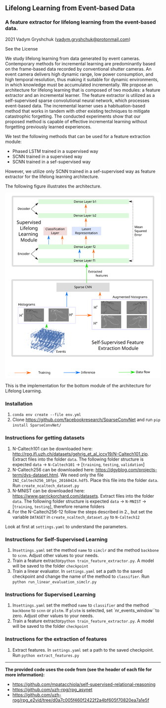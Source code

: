 ## Lifelong Learning from Event-based Data
### A feature extractor for lifelong learning from the event-based data.

2021 Vadym Gryshchuk (vadym.gryshchuk@protonmail.com)

See the License

We study lifelong learning from data generated by event cameras. Contemporary methods for incremental learning are predominantly based on the frame-based data recorded by conventional shutter cameras. An event camera delivers high dynamic range, low power consumption, and high temporal resolution, thus making it suitable for dynamic environments, in which knowledge must be accumulated incrementally. We propose an architecture for lifelong learning that is composed of two modules: a feature extractor and an incremental learner. The feature extractor is utilized as a self-supervised sparse convolutional neural network, which processes event-based data. The incremental learner uses a habituation-based method that works in tandem with other existing techniques to mitigate catastrophic forgetting. The conducted experiments show that our proposed method is capable of effective incremental learning without forgetting previously learned experiences.

We test the following methods that can be used for a feature extraction module:
- Phased LSTM trained in a supervised way
- SCNN trained in a supervised way
- SCNN trained in a sef-supervised way

However, we utilize only SCNN trained in a sef-supervised way as feature extractor for the lifelong learning architecture.

The following figure illustrates the architecture.

![Architecture](./architecture.svg)

This is the implementation for the bottom module of the architecture for Lifelong Learning.

### Installation 

1. `conda env create --file env.yml`
2. Clone https://github.com/facebookresearch/SparseConvNet and run `pip install SparseConvNet/`

### Instructions for getting datasets

1. N-Caltech101 can be downloaded here: http://rpg.ifi.uzh.ch/datasets/gehrig_et_al_iccv19/N-Caltech101.zip. Extract files into the folder `data`. The following folder structure is expected
   `data` -> `N-Caltech101` -> [`training`, `testing`, `validation`]
2. N-Caltech256 can be downloaded here: https://dgyblog.com/projects-term/dvs-dataset.html. We need only the file `INI_Caltech256_10fps_20160424.hdf5`. Place this file into the folder `data`. Run `create_ncaltech_dataset.py`
3. N-MNIST can be downloaded here: https://www.garrickorchard.com/datasets. Extract files into the folder `data`. The following folder structure is expected
   `data` -> `N-MNIST` -> [`training`, `testing`], therefore rename folders
4. For the N-Caltech256-12 follow the steps described in 2., but set the variable `DATASET` in `create_ncaltech_dataset.py` to `N-Caltech12`

Look at first at `settings.yaml` to understand the parameters.


### Instructions for Self-Supervised Learning

1. In`settings.yaml` set the method `name` to `simclr` and the method `backbone` to `scnn`. Adjust other values to your needs. 
2. Train a feature extractor`python train_feature_extractor.py`. A model will be saved to the folder `checkpoint`
3. Train a linear evaluator. In `settings.yaml` set a path to the saved checkpoint and change the name of the method to `classifier`. Run `python run_linear_evaluation_simclr.py`


### Instructions for Supervised Learning

1. In`settings.yaml` set the method `name` to `classifier` and the method `backbone` to `scnn` or `plstm`. If `plstm` is selected, set `nr_events_window``to zero. Adjust other values to your needs. 
2. Train a feature extractor`python train_feature_extractor.py`. A model will be saved to the folder `checkpoint`

### Instructions for the extraction of features

1. Extract features. In `settings.yaml` set a path to the saved checkpoint. Run `python extract_features.py`

---
**The provided code uses the code from (see the header of each file for more information):**
- https://github.com/mpatacchiola/self-supervised-relational-reasoning
- https://github.com/uzh-rpg/rpg_asynet
- https://github.com/uzh-rpg/rpg_e2vid/tree/d0a7c005f460f2422f2a4bf605f70820ea7a1e5f
